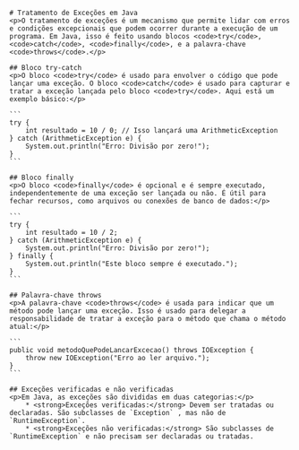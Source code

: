 
    # Tratamento de Exceções em Java
    <p>O tratamento de exceções é um mecanismo que permite lidar com erros e condições excepcionais que podem ocorrer durante a execução de um programa. Em Java, isso é feito usando blocos <code>try</code>, <code>catch</code>, <code>finally</code>, e a palavra-chave <code>throws</code>.</p>

    ## Bloco try-catch
    <p>O bloco <code>try</code> é usado para envolver o código que pode lançar uma exceção. O bloco <code>catch</code> é usado para capturar e tratar a exceção lançada pelo bloco <code>try</code>. Aqui está um exemplo básico:</p>

    ```
    try {
        int resultado = 10 / 0; // Isso lançará uma ArithmeticException
    } catch (ArithmeticException e) {
        System.out.println("Erro: Divisão por zero!");
    }
    ``` 

    ## Bloco finally
    <p>O bloco <code>finally</code> é opcional e é sempre executado, independentemente de uma exceção ser lançada ou não. É útil para fechar recursos, como arquivos ou conexões de banco de dados:</p>

    ```
    try {
        int resultado = 10 / 2;
    } catch (ArithmeticException e) {
        System.out.println("Erro: Divisão por zero!");
    } finally {
        System.out.println("Este bloco sempre é executado.");
    }
    ```

    ## Palavra-chave throws
    <p>A palavra-chave <code>throws</code> é usada para indicar que um método pode lançar uma exceção. Isso é usado para delegar a responsabilidade de tratar a exceção para o método que chama o método atual:</p>

    ```
    public void metodoQuePodeLancarExcecao() throws IOException {
        throw new IOException("Erro ao ler arquivo.");
    }
    ```

    ## Exceções verificadas e não verificadas
    <p>Em Java, as exceções são divididas em duas categorias:</p>
        * <strong>Exceções verificadas:</strong> Devem ser tratadas ou declaradas. São subclasses de `Exception` , mas não de `RuntimeException`.
        * <strong>Exceções não verificadas:</strong> São subclasses de `RuntimeException` e não precisam ser declaradas ou tratadas.
    
